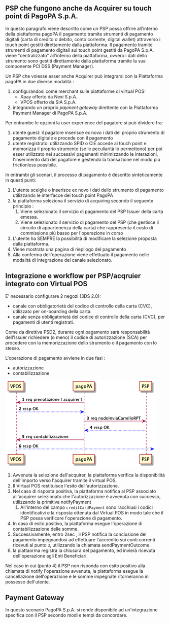 ## PSP che fungono anche da Acquirer su touch point di PagoPA S.p.A.

In questo paragrafo viene descritto come un PSP possa offrire all'interno della piattaforma pagoPA il pagamento tramite strumenti di pagamento digitali (carta di credito o debito, conto corrente, digital wallet) attraverso i touch point gestiti direttamente dalla piattaforma.
Il pagamento tramite strumenti di pagamento digitali sui touch point gestiti da PagoPA S.p.A. viene "centralizzato" all'interno della piattaforma, ovvero i dati dello strumento sono gestiti direttamente dalla piattaforma tramite la sua componente PCI DSS (Payment Manager).

Un PSP che volesse esser anche Acquirer può integrarsi con la Piattaforma pagoPA in due diverse modalità :

1. configurandosi come merchant sulle piattaforme di virtual POS:
    - Xpay offerto da Nexi S.p.A.
    - VPOS offerto da SIA S.p.A.
2. integrando un proprio _payment gateway_ direttente con la Piattaforma Payment Manager di PagoPA S.p.A.

Per entrambe le opzioni la user experience del pagatore si può dividere fra:
1. utente guest: il pagatore inserisce ex novo i dati del proprio strumento di pagamento digitale e procede con il pagamento
2. utente registrato: utilizzando SPID o CIE accede ai touch point e memorizza il proprio strumento (se le peculiarità lo permettono) per poi esser utilizzato nei successivi pagamenti minimizzando le interazioni, l'inserimento dati del pagatore e gestendo la transazione nel modo più frictionless possibile. 


In entrambi gli scenari, il processo di pagamento è descritto sinteticamente in questi punti:

1. L'utente scelglie o inserisce ex novo i dati dello strumento di pagamento utilizzando le interfacce dei touch point PagoPA
2. la piattaforma seleziona il servizio di acquiring secondo il seguente principio :
   1. Viene selezionato il servizio di pagamento del PSP Issuer della carta emessa. 
   2. Viene selezionato il servizio di pagamento del PSP (che gestisce il circuito di appartenenza della carta) che rappresenta il costo di commissione più basso per l'operazione in corso
3. L'utente ha SEMPRE la possibilità di modificare la selezione proposta dalla piattaforma.
4. Viene mostrata una pagina di riepilogo del pagamento
5. Alla conferma dell'operazione viene effettuato il pagamento nelle modalità di integrazione del canale selezionato.

## Integrazione e workflow per PSP/acqruier integrato con Virtual POS

E' necessario configurare 2 negozi (3DS 2.0):

- canale con obbligatorietà del codice di controllo della carta (CVC), utilizzato per on-boarding della carta.
- canale senza obbligatorietà del codice di controllo della carta (CVC), per pagamenti di utenti registrati.

Come da direttiva PSD2, durante ogni pagamento sarà responsabilità dell'Issuer richiedere (o meno) il codice di autorizzazione (SCA) per procedere con la memorizzazione dello strumento o il pagamento con lo stesso.

L'operazione di pagamento avviene in due fasi :
- autorizzazione
- contabilizzazione

![sd_vpos.puml](../diagrams/sd_vpos.png) 

1. Avvenuta la selezione dell'acquirer, la piattaforma verifica la disponibilità dell'importo verso l'acquirer tramite il virtual POS. 
2. Il Virtual POS restituisce l'esito dell'autorizzazione.
3. Nel caso di risposta positiva, la piattaforma notifica al PSP associato all'acquirer selezionato che l'autorizzazione è avvenuta con successo, utilizzando la primitiva notifyPayment
    1. All'interno del campo `creditCardPayment` sono racchiusi i codici identificativi e la risposta ottenuta dal Virtual POS in modo tale che il PSP possa verificare l'operazione di pagamento.
4. In caso di esito positivo, la piattaforma esegue l'operazione di contabilizzazione delle somme. 
5. Successivamente, entro 2sec , il PSP notifica la conclusione del pagamento impegnandosi ad effettuare l'accredito sui conti correnti ricevuti al punto `3`, utilizzando la chiamata sendPaymentOutcome.
6. la piattaorma registra la chiusura del pagamento, ed invierà ricevuta dell'operazione agli Enti Beneficiari.

Nel caso in cui (punto 4) il PSP non risponda con esito positivo alla chiamata di notify l'operazione avvenuta, la piattaforma esegue la cancellazione dell'operazione e le somme impegnate ritorneranno in possesso dell'utente.

## Payment Gateway

In questo scenario PagoPA S.p.A. si rende disponibile ad un'integrazione specifica con il PSP secondo modi e tempi da concordare.
